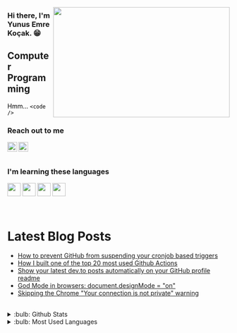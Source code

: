   <img src="https://media.giphy.com/media/xT5LMDjUD70GVSqShq/giphy.gif" align="right" width="400" height="250"> </img>
  
  ### Hi there, I'm Yunus Emre Koçak. :grin:


 ## Computer Programming 

 <font color="Black"> Hmm... `<code />` </font>

 ### Reach out to me

[<img width="22" src="https://unpkg.com/simple-icons@v6/icons/instagram.svg" align="left" />][instagram]
[<img width="22" src="https://unpkg.com/simple-icons@v6/icons/twitter.svg" align="left" />][twitter]

<br />
<br />

### I'm learning these languages
<img src="https://docs.microsoft.com/de-de/windows/images/csharp-logo.png" width="30" height="30"> </img>
<img src="https://www.clipartmax.com/png/middle/418-4186580_database-clipart-microsoft-sql-server-azure-sql-server.png" width="30" height="30"> </img>
 <img src="https://icon-library.com/images/django-icon/django-icon-0.jpg" width="30" height="30"> </img>
<img src="https://w7.pngwing.com/pngs/452/24/png-transparent-js-logo-node-logos-and-brands-icon.png" width="30" height="30"> </img>


<br />

# Latest Blog Posts
<!-- BLOG-POST-LIST:START -->
- [How to prevent GitHub from suspending your cronjob based triggers](https://dev.to/gautamkrishnar/how-to-prevent-github-from-suspending-your-cronjob-based-triggers-knf)
- [How I built one of the top 20 most used Github Actions](https://www.gautamkrishnar.com/how-i-built-one-of-the-top-20-most-used-github-actions/)
- [Show your latest dev.to posts automatically on your GitHub profile readme](https://dev.to/gautamkrishnar/show-your-latest-dev-to-posts-automatically-in-your-github-profile-readme-3nk8)
- [God Mode in browsers: document.designMode = &quot;on&quot;](https://dev.to/gautamkrishnar/god-mode-in-browsers-document-designmode-on-2pmo)
- [Skipping the Chrome &quot;Your connection is not private&quot; warning](https://dev.to/gautamkrishnar/quickbits-1-skipping-the-chrome-your-connection-is-not-private-warning-4kp1)
<!-- BLOG-POST-LIST:END -->
<br />
 
 <details>
<summary>:bulb: Github Stats</summary>
<img src="https://github-readme-stats.vercel.app/api?username=lightsenpai7&theme=radical">  
 </details>

 
 <details>
<summary>:bulb: Most Used Languages</summary>
<img src="https://github-readme-stats.vercel.app/api/top-langs/?username=lightsenpai7&layout=compact&theme=radical">  
 </details>



 
 [instagram]: https://www.instagram.com/yunusemrekocak_7
 [twitter]: https://twitter.com/
